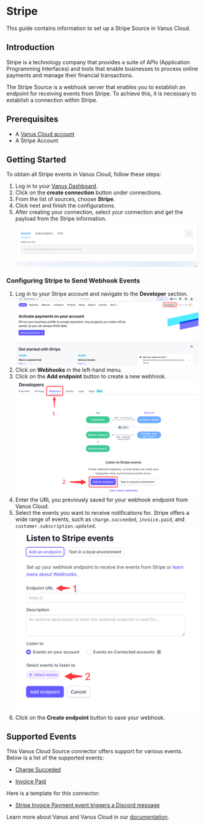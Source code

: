 # Stripe

This guide contains information to set up a Stripe Source in Vanus Cloud.

## Introduction

Stripe is a technology company that provides a suite of APIs (Application Programming Interfaces) and tools that enable businesses to process online payments and manage their financial transactions.

The Stripe Source is a webhook server that enables you to establish an endpoint for receiving events from Stripe. To achieve this, it is necessary to establish a connection within Stripe.

## Prerequisites

- A [Vanus Cloud account](https://cloud.vanus.ai)
- A Stripe Account

## Getting Started

To obtain all Stripe events in Vanus Cloud, follow these steps:

1. Log in to your [Vanus Dashboard](https://cloud.vanus.ai/dashboard).
2. Click on the **create connection** button under connections.
3. From the list of sources, choose **Stripe**.
4. Click next and finish the configurations.
5. After creating your connection, select your connection and get the payload from the Stripe information.
   ![](images/stripe.png)

### Configuring Stripe to Send Webhook Events

1. Log in to your Stripe account and navigate to the **Developer** section.
   ![img.png](images/img.png)
2. Click on **Webhooks** in the left-hand menu.
3. Click on the **Add endpoint** button to create a new webhook.
   ![img_2.png](images/img_2.png)
4. Enter the URL you previously saved for your webhook endpoint from Vanus Cloud.
5. Select the events you want to receive notifications for. Stripe offers a wide range of events, such as `charge.succeeded`, `invoice.paid`, and `customer.subscription.updated`.
   ![img_3.png](images/img_3.png)
6. Click on the **Create endpoint** button to save your webhook.

## Supported Events

This Vanus Cloud Source connector offers support for various events. Below is a list of the supported events:

- [Charge Succeded](events.md#charge-succeded)

- [Invoice Paid](events.md#invoice-paid)

Here is a template for this connector:

- [Stripe Invoice Payment event triggers a Discord message](https://cloud.vanus.ai/connections/wizard?source=stripe&sink=discord&id=20230407_1)

Learn more about Vanus and Vanus Cloud in our [documentation](https://docs.vanus.ai).

